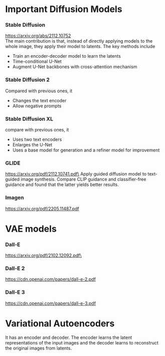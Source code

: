 # Important Diffusion Models
### Stable Diffusion
https://arxiv.org/abs/2112.10752 \
The main contribution is that, instead of directly applying models to the whole image, they apply their model to latents. The key methods include
- Train an encoder-decoder model to learn the latents
- Time-conditional U-Net
- Augment U-Net backbones with cross-attention mechanism
### Stable Diffusion 2
Compared with previous ones, it
- Changes the text encoder
- Allow negative prompts
### Stable Diffusion XL
compare with previous ones, it
- Uses two text encoders
- Enlarges the U-Net
- Uses a base model for generation and a refiner model for improvement
### GLIDE
https://arxiv.org/pdf/2112.10741.pdf\
Apply guided diffusion model to text-guided image synthesis. Compare CLIP guidance and classifier-free guidance and found that the latter yields better results.
### Imagen
https://arxiv.org/pdf/2205.11487.pdf
# VAE models
### Dall-E
https://arxiv.org/pdf/2102.12092.pdf\
### Dall-E 2
https://cdn.openai.com/papers/dall-e-2.pdf
### Dall-E 3
https://cdn.openai.com/papers/dall-e-3.pdf

# Variational Autoencoders
It has an encoder and decoder. The encoder learns the latent representations of the input images and the decoder learns to reconstruct the original images from latents.
